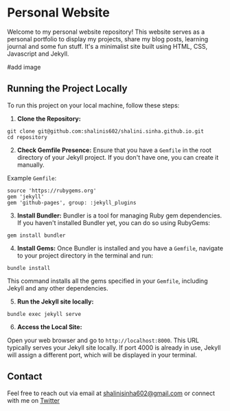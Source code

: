 # Personal Website

Welcome to my personal website repository! This website serves as a personal portfolio to display my projects, share my blog posts, learning journal and some fun stuff. It's a minimalist site built using HTML, CSS, Javascript and Jekyll.

#add image

## Running the Project Locally

To run this project on your local machine, follow these steps:

1. **Clone the Repository:**

```
git clone git@github.com:shalinis602/shalini.sinha.github.io.git
cd repository
```

2. **Check Gemfile Presence:** Ensure that you have a `Gemfile` in the root directory of your Jekyll project. If you don't have one, you can create it manually.

Example `Gemfile`:

```
source 'https://rubygems.org'
gem 'jekyll'
gem 'github-pages', group: :jekyll_plugins
```

3. **Install Bundler:** Bundler is a tool for managing Ruby gem dependencies. If you haven't installed Bundler yet, you can do so using RubyGems:

```
gem install bundler
```

4. **Install Gems:** Once Bundler is installed and you have a `Gemfile`, navigate to your project directory in the terminal and run:

```
bundle install
```

This command installs all the gems specified in your `Gemfile`, including Jekyll and any other dependencies.

5. **Run the Jekyll site locally:**

```
bundle exec jekyll serve
```

6. **Access the Local Site:**

Open your web browser and go to `http://localhost:8000`. This URL typically serves your Jekyll site locally. If port 4000 is already in use, Jekyll will assign a different port, which will be displayed in your terminal.

## Contact

Feel free to reach out via email at [shalinisinha602@gmail.com](mailto:shalinisinha602@gmail.com) or connect with me on [Twitter](https://x.com/asimov_algos)
